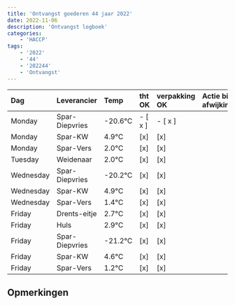 ```yaml
---
title: 'Ontvangst goederen 44 jaar 2022'
date: 2022-11-06
description: 'Ontvangst logboek'
categories:
    - 'HACCP'
tags:
    - '2022'
    - '44'
    - '202244'
    - 'Ontvangst'
---
```

| Dag | Leverancier | Temp | tht OK | verpakking OK | Actie bij afwijking | Controle door |
|:---|:---|:---|:---|:---|:---|:---|
| Monday | Spar-Diepvries | -20.6°C | - [ x ] | - [ x ] | | DPater |
| Monday | Spar-KW | 4.9°C | [x] | [x] | | DPater |
| Monday | Spar-Vers | 2.0°C | [x] | [x] | | DPater |
| Tuesday | Weidenaar | 2.0°C | [x] | [x] | | DPater |
| Wednesday | Spar-Diepvries | -20.2°C | [x] | [x] | | WPater |
| Wednesday | Spar-KW | 4.9°C | [x] | [x] | | WPater |
| Wednesday | Spar-Vers | 1.4°C | [x] | [x] | | WPater |
| Friday | Drents-eitje | 2.7°C | [x] | [x] | | WPater |
| Friday | Huls | 2.9°C | [x] | [x] | | WPater |
| Friday | Spar-Diepvries | -21.2°C | [x] | [x] | | WPater |
| Friday | Spar-KW | 4.6°C | [x] | [x] | | WPater |
| Friday | Spar-Vers | 1.2°C | [x] | [x] | | WPater |

## Opmerkingen



